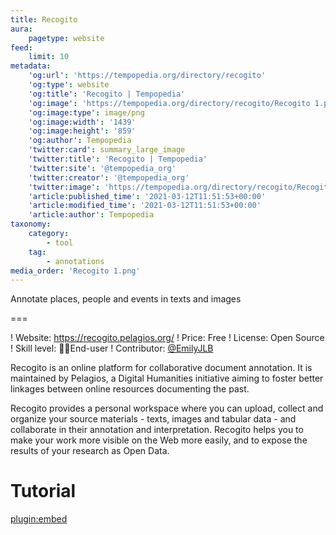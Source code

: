 ```yaml
---
title: Recogito
aura:
    pagetype: website
feed:
    limit: 10
metadata:
    'og:url': 'https://tempopedia.org/directory/recogito'
    'og:type': website
    'og:title': 'Recogito | Tempopedia'
    'og:image': 'https://tempopedia.org/directory/recogito/Recogito 1.png'
    'og:image:type': image/png
    'og:image:width': '1439'
    'og:image:height': '859'
    'og:author': Tempopedia
    'twitter:card': summary_large_image
    'twitter:title': 'Recogito | Tempopedia'
    'twitter:site': '@tempopedia_org'
    'twitter:creator': '@tempopedia_org'
    'twitter:image': 'https://tempopedia.org/directory/recogito/Recogito 1.png'
    'article:published_time': '2021-03-12T11:51:53+00:00'
    'article:modified_time': '2021-03-12T11:51:53+00:00'
    'article:author': Tempopedia
taxonomy:
    category:
        - tool
    tag:
        - annotations
media_order: 'Recogito 1.png'
---
```


Annotate places, people and events in texts and images

===

! Website: https://recogito.pelagios.org/
! Price: Free
! License: Open Source
! Skill level: 👩‍💻End-user
! Contributor: [@EmilyJLB](https://twitter.com/EmilyJLB)

Recogito is an online platform for collaborative document annotation. It is maintained by Pelagios, a Digital Humanities initiative aiming to foster better linkages between online resources documenting the past.

Recogito provides a personal workspace where you can upload, collect and organize your source materials - texts, images and tabular data - and collaborate in their annotation and interpretation. Recogito helps you to make your work more visible on the Web more easily, and to expose the results of your research as Open Data.

Tutorial
===

[plugin:embed](https://recogito.pelagios.org/help/tutorial)
